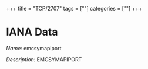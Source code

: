 +++
title = "TCP/2707"
tags = [""]
categories = [""]
+++

# IANA Data

_Name:_ emcsymapiport

_Description:_ EMCSYMAPIPORT

